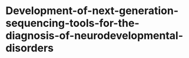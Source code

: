 # Development-of-next-generation-sequencing-tools-for-the-diagnosis-of-neurodevelopmental-disorders
